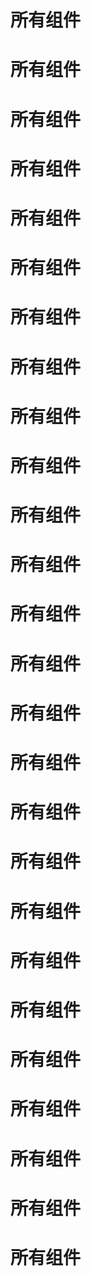 # 所有组件
# 所有组件
# 所有组件
# 所有组件
# 所有组件
# 所有组件
# 所有组件
# 所有组件
# 所有组件
# 所有组件
# 所有组件
# 所有组件
# 所有组件
# 所有组件
# 所有组件
# 所有组件
# 所有组件
# 所有组件
# 所有组件
# 所有组件
# 所有组件
# 所有组件
# 所有组件
# 所有组件
# 所有组件
# 所有组件